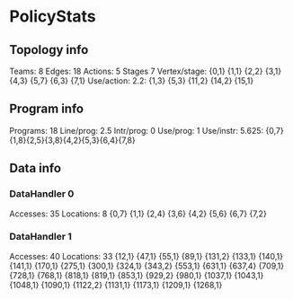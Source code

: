 # PolicyStats
## Topology info
Teams:		8
Edges:		18
Actions:	5
Stages		7
Vertex/stage:	{0,1} {1,1} {2,2} {3,1} {4,3} {5,7} {6,3} {7,1} 
Use/action:	2.2: {1,3} {5,3} {11,2} {14,2} {15,1} 

## Program info
Programs:	18
Line/prog:	2.5
Intr/prog:	0
Use/prog:	1
Use/instr:	5.625: {0,7}{1,8}{2,5}{3,8}{4,2}{5,3}{6,4}{7,8}

## Data info

### DataHandler 0
Accesses:	35
Locations:	8
{0,7} {1,1} {2,4} {3,6} {4,2} {5,6} {6,7} {7,2} 

### DataHandler 1
Accesses:	40
Locations:	33
{12,1} {47,1} {55,1} {89,1} {131,2} {133,1} {140,1} {141,1} {170,1} {275,1} {300,1} {324,1} {343,2} {553,1} {631,1} {637,4} {709,1} {728,1} {768,1} {818,1} {819,1} {853,1} {929,2} {980,1} {1037,1} {1043,1} {1048,1} {1090,1} {1122,2} {1131,1} {1173,1} {1209,1} {1268,1} 